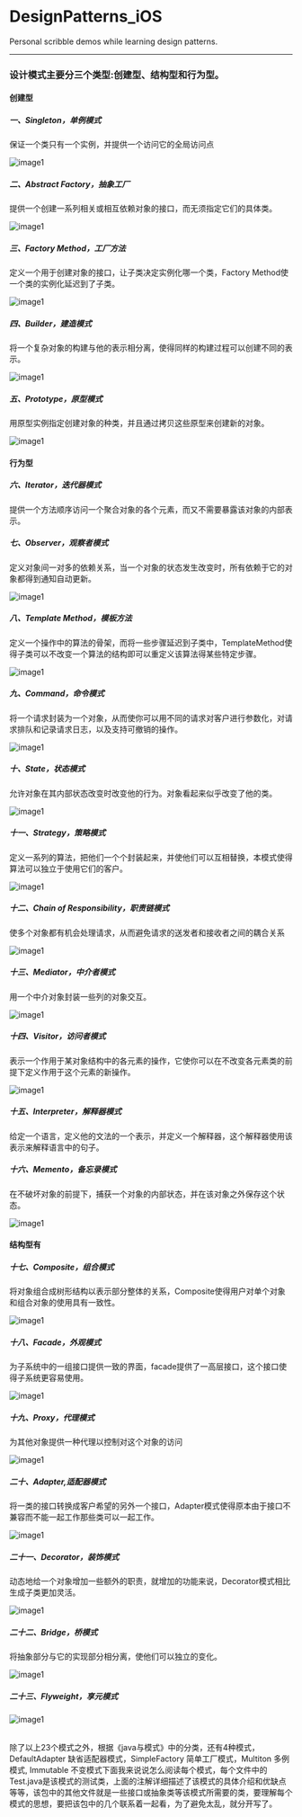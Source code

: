 DesignPatterns_iOS
==================

Personal scribble demos while learning design patterns.

------------------

### 设计模式主要分三个类型:创建型、结构型和行为型。
 
#### 创建型 <br/>
##### 一、Singleton，单例模式 <br/>
保证一个类只有一个实例，并提供一个访问它的全局访问点 <br/>

![image1](https://raw.github.com/suxinde2009/DesignPatterns_iOS/master/Graphs/UML-Singleton.PNG)

##### 二、Abstract Factory，抽象工厂 <br/>
提供一个创建一系列相关或相互依赖对象的接口，而无须指定它们的具体类。<br/>

![image1](https://raw.github.com/suxinde2009/DesignPatterns_iOS/master/Graphs/UML-AbstractMethod.PNG)

##### 三、Factory Method，工厂方法  <br/>
定义一个用于创建对象的接口，让子类决定实例化哪一个类，Factory Method使一个类的实例化延迟到了子类。<br/>

![image1](https://raw.github.com/suxinde2009/DesignPatterns_iOS/master/Graphs/UML-FactoryMethod.PNG)

##### 四、Builder，建造模式 <br/>
将一个复杂对象的构建与他的表示相分离，使得同样的构建过程可以创建不同的表示。<br/>

![image1](https://raw.github.com/suxinde2009/DesignPatterns_iOS/master/Graphs/UML-Builder.PNG)

##### 五、Prototype，原型模式  <br/>
用原型实例指定创建对象的种类，并且通过拷贝这些原型来创建新的对象。<br/>

![image1](https://raw.github.com/suxinde2009/DesignPatterns_iOS/master/Graphs/UML-Prototype.PNG)

#### 行为型 <br/>
##### 六、Iterator，迭代器模式  <br/>
提供一个方法顺序访问一个聚合对象的各个元素，而又不需要暴露该对象的内部表示。<br/>
##### 七、Observer，观察者模式  <br/>
定义对象间一对多的依赖关系，当一个对象的状态发生改变时，所有依赖于它的对象都得到通知自动更新。<br/>

![image1](https://raw.github.com/suxinde2009/DesignPatterns_iOS/master/Graphs/UML-Observer.PNG)

##### 八、Template Method，模板方法 <br/>
定义一个操作中的算法的骨架，而将一些步骤延迟到子类中，TemplateMethod使得子类可以不改变一个算法的结构即可以重定义该算法得某些特定步骤。<br/>

![image1](https://raw.github.com/suxinde2009/DesignPatterns_iOS/master/Graphs/UML-Template.PNG)

##### 九、Command，命令模式  <br/>
将一个请求封装为一个对象，从而使你可以用不同的请求对客户进行参数化，对请求排队和记录请求日志，以及支持可撤销的操作。<br/>

![image1](https://raw.github.com/suxinde2009/DesignPatterns_iOS/master/Graphs/UML-Command.PNG)

##### 十、State，状态模式 <br/>
允许对象在其内部状态改变时改变他的行为。对象看起来似乎改变了他的类。<br/>

![image1](https://raw.github.com/suxinde2009/DesignPatterns_iOS/master/Graphs/UML-State.PNG)

##### 十一、Strategy，策略模式 <br/>
定义一系列的算法，把他们一个个封装起来，并使他们可以互相替换，本模式使得算法可以独立于使用它们的客户。<br/>

![image1](https://raw.github.com/suxinde2009/DesignPatterns_iOS/master/Graphs/UML-Strategy.PNG)

##### 十二、Chain of Responsibility，职责链模式 <br/>
使多个对象都有机会处理请求，从而避免请求的送发者和接收者之间的耦合关系 <br/>

![image1](https://raw.github.com/suxinde2009/DesignPatterns_iOS/master/Graphs/UML-ChainOfResponsibility.PNG)

##### 十三、Mediator，中介者模式 <br/>
用一个中介对象封装一些列的对象交互。 <br/>

![image1](https://raw.github.com/suxinde2009/DesignPatterns_iOS/master/Graphs/UML-Mediator.PNG)

##### 十四、Visitor，访问者模式 <br/>
表示一个作用于某对象结构中的各元素的操作，它使你可以在不改变各元素类的前提下定义作用于这个元素的新操作。<br/>

![image1](https://raw.github.com/suxinde2009/DesignPatterns_iOS/master/Graphs/UML-Visitor.PNG)

##### 十五、Interpreter，解释器模式 <br/>
给定一个语言，定义他的文法的一个表示，并定义一个解释器，这个解释器使用该表示来解释语言中的句子。<br/>
##### 十六、Memento，备忘录模式 <br/>
在不破坏对象的前提下，捕获一个对象的内部状态，并在该对象之外保存这个状态。<br/>

![image1](https://raw.github.com/suxinde2009/DesignPatterns_iOS/master/Graphs/UML-Memento.PNG)

#### 结构型有 <br/>
##### 十七、Composite，组合模式 <br/>
将对象组合成树形结构以表示部分整体的关系，Composite使得用户对单个对象和组合对象的使用具有一致性。<br/>

![image1](https://raw.github.com/suxinde2009/DesignPatterns_iOS/master/Graphs/UML-Composite.PNG)

##### 十八、Facade，外观模式 <br/>
为子系统中的一组接口提供一致的界面，facade提供了一高层接口，这个接口使得子系统更容易使用。<br/>

![image1](https://raw.github.com/suxinde2009/DesignPatterns_iOS/master/Graphs/UML-Facade.PNG)

##### 十九、Proxy，代理模式 <br/>
为其他对象提供一种代理以控制对这个对象的访问 <br/>

![image1](https://raw.github.com/suxinde2009/DesignPatterns_iOS/master/Graphs/UML-Proxy.PNG)

##### 二十、Adapter,适配器模式 <br/>
将一类的接口转换成客户希望的另外一个接口，Adapter模式使得原本由于接口不兼容而不能一起工作那些类可以一起工作。<br/>

![image1](https://raw.github.com/suxinde2009/DesignPatterns_iOS/master/Graphs/UML-Adapter.PNG)

##### 二十一、Decorator，装饰模式 <br/>
动态地给一个对象增加一些额外的职责，就增加的功能来说，Decorator模式相比生成子类更加灵活。<br/>

![image1](https://raw.github.com/suxinde2009/DesignPatterns_iOS/master/Graphs/UML-Decorator.PNG)

##### 二十二、Bridge，桥模式 <br/>
将抽象部分与它的实现部分相分离，使他们可以独立的变化。<br/>

![image1](https://raw.github.com/suxinde2009/DesignPatterns_iOS/master/Graphs/UML-Bridge.PNG)

##### 二十三、Flyweight，享元模式 <br/>

![image1](https://raw.github.com/suxinde2009/DesignPatterns_iOS/master/Graphs/UML-Flyweight.PNG)

<br/>  除了以上23个模式之外，根据《java与模式》中的分类，还有4种模式，DefaultAdapter 缺省适配器模式，SimpleFactory 简单工厂模式，Multiton 多例模式, Immutable 不变模式下面我来说说怎么阅读每个模式，每个文件中的Test.java是该模式的测试类，上面的注解详细描述了该模式的具体介绍和优缺点等等，该包中的其他文件就是一些接口或抽象类等该模式所需要的类，要理解每个模式的思想，要把该包中的几个联系着一起看，为了避免太乱，就分开写了。
